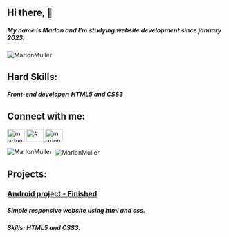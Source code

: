 ## Hi there, :wave:

##### My name is Marlon and I'm studying website development since january 2023.

<p align="left"> <img src="https://komarev.com/ghpvc/?username=MarlonMuller&label=Profile%20views&color=0e75b6&style=flat" alt="MarlonMuller" /> </p>

## Hard Skills:

##### Front-end developer: HTML5 and CSS3  


## Connect with me:

<a href="https://www.linkedin.com/feed/" target="blank"><img align="center" src="https://cdn.jsdelivr.net/npm/simple-icons@3.0.1/icons/linkedin.svg" alt="marlon-muller" height="30" width="40" /></a>
<a href="https://www.instagram.com/marlon_muller.ds/" target="blank"><img align="center" src="https://cdn.jsdelivr.net/npm/simple-icons@3.0.1/icons/instagram.svg" alt="#" height="30" width="40" /></a>
<a href="https://marlon-muller.medium.com/" target="blank"><img align="center" src="https://cdn.jsdelivr.net/npm/simple-icons@3.0.1/icons/medium.svg" alt="marlon_muller" height="30" width="40" /></a>

<p><img align="left" src="https://github-readme-stats.vercel.app/api/top-langs?username=MarlonMuller&show_icons=true&theme=dark&locale=en&layout=compact" alt="MarlonMuller" /></p>
<p>&nbsp;<img align="center" src="https://github-readme-stats.vercel.app/api?username=MarlonMuller&show_icons=true&theme=dark&locale=en" alt="MarlonMuller" /></p>


## Projects:

### [Android project - Finished](<a href="https://marlonmuller.github.io/projeto-android/index.html" target="blank"/>)

##### Simple responsive website using html and css.

##### Skills: HTML5 and CSS3.


<!--
**MarlonMuller/MarlonMuller** is a ✨ _special_ ✨ repository because its `README.md` (this file) appears on your GitHub profile.

Here are some ideas to get you started:

- 🔭 I’m currently working on ...
- 🌱 I’m currently learning ...
- 👯 I’m looking to collaborate on ...
- 🤔 I’m looking for help with ...
- 💬 Ask me about ...
- 📫 How to reach me: ...
- 😄 Pronouns: ...
- ⚡ Fun fact: ...
-->
